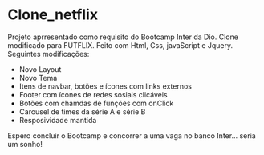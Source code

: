 # Clone_netflix
 Projeto aprresentado como requisito do Bootcamp Inter da Dio. Clone modificado para FUTFLIX. Feito com Html, Css, javaScript e Jquery.
 Seguintes modificações:
 - Novo Layout
 - Novo Tema
 - Itens de navbar, botões e ícones com links externos
 - Footer com ícones de redes sosiais clicáveis
 - Botões com chamdas de funções com onClick
 - Carousel de times da série A e série B
 - Resposividade mantida
 
 
 Espero concluir o Bootcamp e concorrer a uma vaga no banco Inter... seria um sonho!
